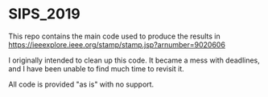 # SIPS_2019
This repo contains the main code used to produce the results in https://ieeexplore.ieee.org/stamp/stamp.jsp?arnumber=9020606

I originally intended to clean up this code. It became a mess with deadlines, and I have been unable to find much time to revisit it.

All code is provided "as is" with no support.

